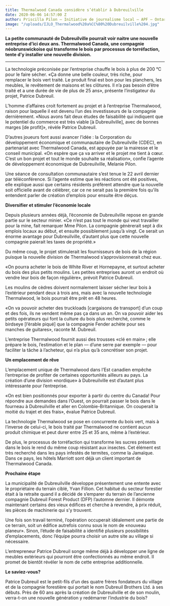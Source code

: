 ```yaml
---
title: Thermalwood Canada considère s’établir à Dubreuilville
date: 2020-06-06 14:57:00 Z
author: Priscilla Pilon — Initiative de journalisme local – APF – Ontario
image: "/uploads/IJLO_Thermalwood%20a%CC%80%20Dubreuilville%204.jpg"
---
```


**La petite communauté de Dubreuilville pourrait voir naitre une nouvelle entreprise d’ici deux ans. Thermalwood Canada, une compagnie néobrunswickoise qui transforme le bois par processus de torréfaction, tente d’y installer une nouvelle division.**
_______________________

La technologie préconisée par l’entreprise chauffe le bois à plus de 200 °C pour le faire sécher. «Ça donne une belle couleur, très riche, pour remplacer le bois vert traité. Le produit final est bon pour les planchers, les meubles, le revêtement de maisons et les clôtures. Il n’a pas besoin d’être traité et a une durée de vie de plus de 25 ans», présente l’instigateur du projet, Patrice Dubreuil.  
 
L’homme d’affaires croit fortement au projet et à l’entreprise Thermalwood, raison pour laquelle il est devenu l’un des investisseurs de la compagnie dernièrement. «Nous avons fait deux études de faisabilité qui indiquent que le potentiel du commerce est très viable [à Dubreuilville], avec de bonnes marges [de profit]», révèle Patrice Dubreuil.

D’autres joueurs font aussi avancer l’idée : la Corporation du développement économique et communautaire de Dubreuilville (CDEC), en partenariat avec Thermalwood Canada, est appuyée par la mairesse et le conseil municipal. 
«On espère que ça va arriver et le projet me tient à cœur. C’est un bon projet et tout le monde souhaite sa réalisation», confie l’agente de développement économique de Dubreuilville, Melanie Pilon.

Une séance de consultation communautaire s’est tenue le 22 avril dernier par téléconférence. Si l’agente estime que les réactions ont été positives, elle explique aussi que certains résidents préfèrent attendre que la nouvelle soit officielle avant de célébrer, car ce ne serait pas la première fois qu’ils entendent parler de création d’emplois pour ensuite être déçus. 

**Diversifier et stimuler l’économie locale**

Depuis plusieurs années déjà, l’économie de Dubreuilville repose en grande partie sur le secteur minier. «Ce n’est pas tout le monde qui veut travailler pour la mine, fait remarquer Mme Pilon. La compagnie génèrerait sept à dix emplois locaux au début, et ensuite possiblement jusqu’à vingt. Ce serait un énorme avantage pour Dubreuilville, d’autant plus que cette nouvelle compagnie paierait les taxes de propriété.»

Du même coup, le projet stimulerait les fournisseurs de bois de la région puisque la nouvelle division de Thermalwood s’approvisionnerait chez eux.

«On pourra acheter le bois de White River et Hornepayne, et surtout acheter du bois des plus petits moulins. Les petites entreprises auront un endroit où vendre leur bois de façon régulière», prévoit Patrice Dubreuil. 

Les moulins de cèdres doivent normalement laisser sécher leur bois à l’extérieur pendant deux à trois ans, mais avec la nouvelle technologie Thermalwood, le bois pourrait être prêt en 48 heures. 

«On va pouvoir acheter des truckloads [cargaisons de transport] d’un coup et des fois, ils ne vendent même pas ça dans un an. On va pouvoir aider les petits opérateurs qui font la culture du bois plus recherché, comme le birdseye [l’érable piqué] que la compagnie Fender achète pour ses manches de guitares», raconte M. Dubreuil.  

L’entreprise Thermalwood fournit aussi des trousses «clé en main» ; elle prépare le bois, l’estimation et le plan — d’une serre par exemple — pour faciliter la tâche à l’acheteur, qui n’a plus qu’à concrétiser son projet. 

**Un emplacement de rêve**

L’emplacement unique de Thermalwood dans l’Est canadien empêche l’entreprise de profiter de certaines opportunités ailleurs au pays. La création d’une division «nordique» à Dubreuilville est d’autant plus intéressante pour l’entreprise. 

«On est bien positionnés pour exporter à partir du centre du Canada! Pour répondre aux demandes dans l’Ouest, on pourrait passer le bois dans le fourneau à Dubreuilville et aller en Colombie-Britannique. On couperait la moitié du trajet et des frais», évalue Patrice Dubreuil.

La technologie Thermalwood se pose en concurrente du bois vert, mais à l’inverse de celui-ci, le bois traité par Thermalwood ne contient aucun produit chimique et peut durer entre 25 et 35 ans, même à l’extérieur. 

De plus, le processus de torréfaction qui transforme les sucres présents dans le bois le rend du même coup résistant aux insectes. Cet élément est très recherché dans les pays infestés de termites, comme la Jamaïque. Dans ce pays, les hôtels Marriott sont déjà un client important de Thermalwood Canada. 

**Prochaine étape**

La municipalité de Dubreuilville développe présentement une entente avec le propriétaire du terrain ciblé, Yvan Fillion. Cet habitué du secteur forestier était à la retraite quand il a décidé de s’emparer du terrain de l’ancienne compagnie Dubreuil Forest Product (DFP) l’automne dernier. Il démonte maintenant certains des vieux édifices et cherche à revendre, à prix réduit, les pièces de machinerie qui s’y trouvent.

Une fois son travail terminé, l’opération occuperait idéalement une partie de ce terrain, soit un édifice autrefois connu sous le nom de «nouveau planeur». Sinon, l’étude de faisabilité a identifié plusieurs possibilités d’emplacements, donc l’équipe pourra choisir un autre site au village si nécessaire.

L’entrepreneur Patrice Dubreuil songe même déjà à développer une ligne de meubles extérieurs qui pourront être confectionnés au même endroit. Il promet de bientôt révéler le nom de cette entreprise additionnelle.

**Le saviez-vous?**

Patrice Dubreuil est le petit-fils d’un des quatre frères fondateurs du village et de la compagnie forestière qui portait le nom Dubreuil Brothers Ltd. à ses débuts. Près de 60 ans après la création de Dubreuilville et de son moulin, verra-t-on une nouvelle génération y redémarrer l’industrie du bois?
